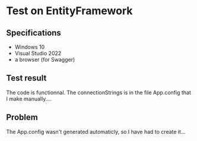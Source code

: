# Test on EntityFramework
## Specifications
- Windows 10
- Visual Studio 2022
- a browser (for Swagger)
## Test result
The code is functionnal. The connectionStrings is in the file App.config that I make manually....
## Problem
The App.config wasn't generated automaticly, so I have had to create it...
